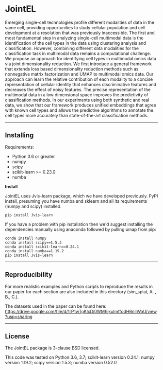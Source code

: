 JointEL
====

Emerging single-cell technologies profile different modalities of data in the same cell,  providing opportunities to study cellular population
and cell development at a resolution that was previously inaccessible. The first and most fundamental step in analyzing single-cell multimodal data
is the identification of the cell types in the data using clustering analysis and classification. However, combining different data modalities for
the classification task in multimodal data remains a computational challenge. We propose an approach for identifying cell types in multimodal omics 
data via joint dimensionality reduction. We first introduce a general framework that extends loss based dimensionality reduction methods such as 
nonnegative matrix factorization and UMAP to multimodal omics data. Our approach can learn the relative contribution of each modality to a concise 
representation of cellular identity that enhances discriminative features and decreases the effect of noisy features. The precise representation of
the multimodal data in a low dimensional space improves the predictivity of classification methods. 
In our experiments using both synthetic and real data, we show that our framework produces unified embeddings that agree with known cell types and allows
the predictive algorithms to annotate the cell types more  accurately than state-of-the-art classification methods. 

----------
Installing
----------

Requirements:


* Python 3.6 or greater
* numpy
* scipy
* scikit-learn >= 0.23.0
* numba


**Install**

JointEL uses Jvis-learn package, which we have developed previously. PyPI install, presuming you have numba and sklearn and all its requirements
(numpy and scipy) installed:


    pip install Jvis-learn

If you have a problem with pip installation then we'd suggest installing
the dependencies manually using anaconda followed by pulling umap from pip:

    conda install numpy 
    conda install scipy==1.5.3
    conda install scikit-learn==0.24.1
    conda install numba==1.19.2
    pip install Jvis-learn

----------
Reproducibility
----------

For more realistic examples and Python scripts to reproduce the results
in our paper for each section are also included in this directory (sim_splat, A. , B.,  C.).

The datasets used in the paper can be found here: https://drive.google.com/file/d/1rP1wTgKlxDi0WMhjkuImffodHBnlIWaU/view?usp=sharing

-------
License
-------

The JointEL package is 3-clause BSD licensed.

This code was tested on 
Python 3.6, 3.7; scikit-learn version 0.24.1; numpy version 1.19.2; scipy version 1.5.3; numba version 0.52.0 
